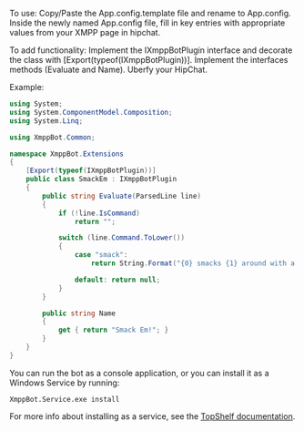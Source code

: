 To use:
Copy/Paste the App.config.template file and rename to App.config. Inside the newly named App.config file, fill in key entries with appropriate values from your XMPP page in hipchat.


To add functionality:
Implement the IXmppBotPlugin interface and decorate the class with [Export(typeof(IXmppBotPlugin))].
Implement the interfaces methods (Evaluate and Name).
Uberfy your HipChat.

Example:

```c#
using System;
using System.ComponentModel.Composition;
using System.Linq;

using XmppBot.Common;

namespace XmppBot.Extensions
{
    [Export(typeof(IXmppBotPlugin))]
    public class SmackEm : IXmppBotPlugin
    {
        public string Evaluate(ParsedLine line)
        {
            if (!line.IsCommand)
                return "";

            switch (line.Command.ToLower())
            {
                case "smack":
                    return String.Format("{0} smacks {1} around with a trout.", line.User, line.Args.FirstOrDefault() ?? "Your mom");

                default: return null;
            }
        }

        public string Name
        {
            get { return "Smack Em!"; }
        }
    }
}
```

You can run the bot as a console application, or you can install it as a Windows Service by running: 

	XmppBot.Service.exe install

For more info about installing as a service, see the [TopShelf documentation](http://docs.topshelf-project.com/en/latest/overview/commandline.html).